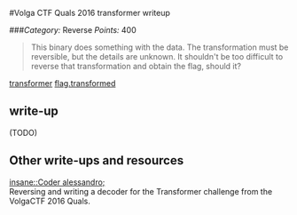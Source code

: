 #Volga CTF Quals 2016 transformer writeup

###*Category:* Reverse *Points:* 400

> This binary does something with the data. The transformation must be reversible, but the details are unknown. It shouldn't be too difficult to reverse that transformation and obtain the flag, should it?

[transformer](transformer?raw=true)
[flag.transformed](flag.transformed?raw=true)

## write-up

(TODO)

## Other write-ups and resources

[insane::Coder alessandro;](https://alessandrogar.io/ctf/volgactf-2016-quals-transformer-writeup)  
Reversing and writing a decoder for the Transformer challenge from the VolgaCTF 2016 Quals.
